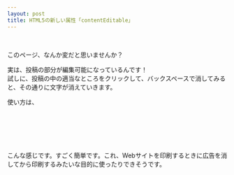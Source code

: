 ```yaml
---
layout: post
title: HTML5の新しい属性「contentEditable」
---
```


<div contentEditable="true">
  <p>このページ、なんか変だと思いませんか？</p>
  <p>実は、投稿の部分が編集可能になっているんです！<br>試しに、投稿の中の適当なところをクリックして、バックスペースで消してみると、その通りに文字が消えていきます。</p>
  <p>使い方は、</p>
  <pre>
    <code>
      <div contentEditable="true"></div>
    </code>
  </pre>
  <p>こんな感じです。すごく簡単です。これ、Webサイトを印刷するときに広告を消してから印刷するみたいな目的に使ったりできそうです。</p>
</div>
